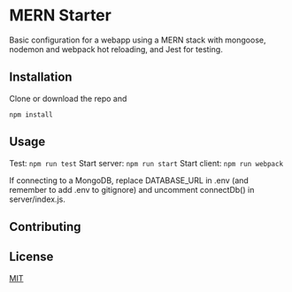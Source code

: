 # MERN Starter

Basic configuration for a webapp using a MERN stack with mongoose, nodemon and webpack hot reloading, and Jest for testing.

## Installation

Clone or download the repo and

```
npm install
```

## Usage

Test: `npm run test`
Start server: `npm run start`
Start client: `npm run webpack`

If connecting to a MongoDB, replace DATABASE_URL in .env (and remember to add .env to gitignore) and uncomment connectDb() in server/index.js.

## Contributing

## License

[MIT](https://choosealicense.com/licenses/mit/)
